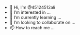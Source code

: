 - 👋 Hi, I’m @45124512ali
- 👀 I’m interested in ...
- 🌱 I’m currently learning ...
- 💞️ I’m looking to collaborate on ...
- 📫 How to reach me ...

<!---
45124512ali/45124512ali is a ✨ special ✨ repository because its `README.md` (this file) appears on your GitHub profile.
You can click the Preview link to take a look at your changes.
--->
